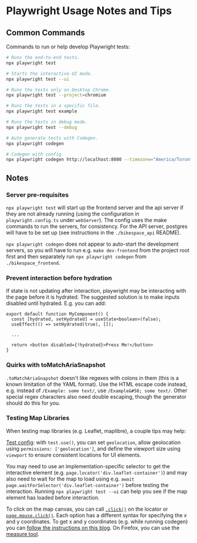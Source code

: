 # Playwright Usage Notes and Tips

## Common Commands

Commands to run or help develop Playwright tests:

```bash
# Runs the end-to-end tests.
npx playwright test

# Starts the interactive UI mode.
npx playwright test --ui

# Runs the tests only on Desktop Chrome.
npx playwright test --project=chromium

# Runs the tests in a specific file.
npx playwright test example

# Runs the tests in debug mode.
npx playwright test --debug

# Auto generate tests with Codegen.
npx playwright codegen
```

```bash
# Codegen with config
npx playwright codegen http://localhost:8080 --timezone="America/Toronto" --geolocation="43.76,-79.43" --viewport-size=800,600
```

## Notes

### Server pre-requisites

`npx playwright test` will start up the frontend server and the api server if they are not already running (using the configuration in `playwright.config.ts` under `webServer`). The config uses the make commands to run the servers, for consistency. For the API server, postgres will have to be set up (see instructions in the `./bikespace_api` README).

`npx playwright codegen` does not appear to auto-start the development servers, so you will have to run e.g. `make dev-frontend` from the project root first and then separately run `npx playwright codegen` from `./bikespace_frontend`.

### Prevent interaction before hydration

If state is not updating after interaction, playwright may be interacting with the page before it is hydrated. The suggested solution is to make inputs disabled until hydrated. E.g. you can add:

```tsx
export default function MyComponent() {
  const [hydrated, setHydrated] = useState<boolean>(false);
  useEffect(() => setHydrated(true), []);

  ...

  return <button disabled={!hydrated}>Press Me!</button>
}

```

### Quirks with toMatchAriaSnapshot

`.toMatchAriaSnapshot` doesn't like regexes with colons in them (this is a known limitation of the YAML format). Use the HTML escape code instead, e.g. instead of `/Example: some text/`, use `/Example&#58; some text/`. Other special regex characters also need double escaping, though the generator should do this for you.

### Testing Map Libraries

When testing map libraries (e.g. Leaflet, maplibre), a couple tips may help:

[Test config](https://playwright.dev/docs/test-use-options): with `test.use()`, you can set `geolocation`, allow geolocation using `permissions: ['geolocation']`, and define the viewport size using `viewport` to ensure consistent locations for UI elements.

You may need to use an implementation-specific selector to get the interactive element (e.g. `page.locator('div.leaflet-container')`) and may also need to wait for the map to load using e.g. `await page.waitForSelector('div.leaflet-container')` before testing the interaction. Running `npx playwright test --ui` can help you see if the map element has loaded before interaction.

To click on the map canvas, you can call [`.click()`](https://playwright.dev/docs/api/class-locator#locator-click) on the locator or [`page.mouse.click()`](https://playwright.dev/docs/api/class-mouse#mouse-click). Each option has a different syntax for specifying the x and y coordinates. To get x and y coordinates (e.g. while running codegen) you can [follow the instructions on this blog](https://michaelwornow.net/2024/01/02/display-x-y-coords-chrome-debugger). On Firefox, you can use the [measure tool](https://firefox-source-docs.mozilla.org/devtools-user/measure_a_portion_of_the_page/index.html).